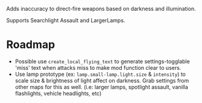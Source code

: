Adds inaccuracy to direct-fire weapons based on darkness and illumination.

Supports Searchlight Assault and LargerLamps.

# Roadmap
  - Possible use `create_local_flying_text` to generate settings-togglable 'miss' text when attacks miss to make mod function clear to users.
  - Use lamp prototype (ex: `lamp.small-lamp.light.size` & `intensity`) to scale size & brightness of light affect on darkness. Grab settings from other maps for this as well. (i.e: larger lamps, spotlight assault, vanilla flashlights, vehicle headlights, etc)

